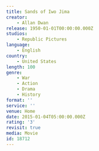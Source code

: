```yaml
---
title: Sands of Iwo Jima
creator:
    - Allan Dwan
release: 1950-01-01T00:00:00.000Z
studios:
    - Republic Pictures
language:
    - English
country:
    - United States
length: 100
genre:
    - War
    - Action
    - Drama
    - History
format: ''
service: ''
venue: Home
date: 2015-01-04T05:00:00.000Z
rating: '3'
revisit: true
media: Movie
id: 18712
---
```



